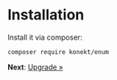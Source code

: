# Installation

Install it via composer:

```
composer require konekt/enum
```

**Next**: [Upgrade &raquo;](upgrade.md)
